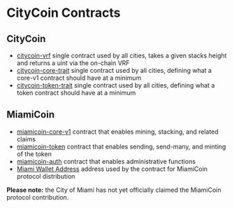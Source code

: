 # CityCoin Contracts

## CityCoin

* [citycoin-vrf](https://explorer.stacks.co/txid/0x6e18dbc3a687270a7015ebef73a590d4f066538b41bf7cb7c8d7d891b6442964) single contract used by all cities, takes a given stacks height and returns a uint via the on-chain VRF
* [citycoin-core-trait](https://explorer.stacks.co/txid/0x9751f503896ca13ba797e119d1b62d990b854bee3a63301e737fa9d3ebf8ffa6) single contract used by all cities, defining what a core-v1 contract should have at a minimum
* [citycoin-token-trait](https://explorer.stacks.co/txid/0xf64fedb420622d0403154465c176e06ecbbed306ec2337f9fb8f7bbe6c6a8575) single contract used by all cities, defining what a token contract should have at a minimum

## MiamiCoin

* [miamicoin-core-v1](https://explorer.stacks.co/txid/0x224eb853ab072591c382b1c917136dcdd6590df80ab646bfed432d779612258f?chain=mainnet) contract that enables mining, stacking, and related claims
* [miamicoin-token](https://explorer.stacks.co/txid/0xc513b769c261233865c43f101438bd6359636ecacfe34576e6424d6c2629174e?chain=mainnet) contract that enables sending, send-many, and minting of the token
* [miamicoin-auth](https://explorer.stacks.co/txid/0x3c9303ada7f0dbf6f814722cb4a6c13752f187bde0b800bd6f84a342505e006b?chain=mainnet) contract that enables administrative functions
* [Miami Wallet Address](https://explorer.stacks.co/address/SM2MARAVW6BEJCD13YV2RHGYHQWT7TDDNMNRB1MVT?chain=mainnet) address used by the contract for MiamiCoin protocol distribution

**Please note:** the City of Miami has not yet officially claimed the MiamiCoin protocol contribution.

